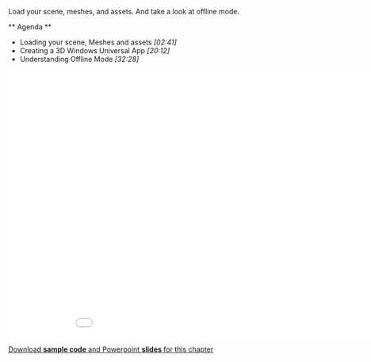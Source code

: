 Load your scene, meshes, and assets. And take a look at offline mode.

** Agenda **

* Loading your scene, Meshes and assets *[02:41]* 
* Creating a 3D Windows Universal App *[20:12]* 
* Understanding Offline Mode *[32:28]*

<iframe src="//channel9.msdn.com/Series/Introduction-to-WebGL-3D-with-HTML5-and-Babylonjs/06/player" width="960" height="540" allowFullScreen frameBorder="0"></iframe>

[Download **sample code** and Powerpoint **slides** for this chapter](https://github.com/deltakosh/MVA3DHTML5GameDev/tree/master/Chapter%206)
